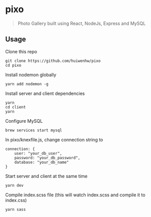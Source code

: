 # pixo
> Photo Gallery built using React, NodeJs, Express and MySQL 

## Usage
Clone this repo
```
git clone https://github.com/huiwenhw/pixo
cd pixo
```

Install nodemon globally 
```
yarn add nodemon -g
```

Install server and client dependencies 
```
yarn 
cd client 
yarn 
```

Configure MySQL
```
brew services start mysql
```
In pixo/knexfile.js, change connection string to 
```
connection: {
    user: "your_db_user",
    password: "your_db_password",
    database: "your_db_name"
}
```

Start server and client at the same time 
```
yarn dev 
```

Compile index.scss file (this will watch index.scss and compile it to index.css) 
```
yarn sass
```
